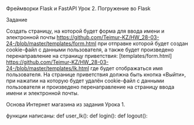 Фреймворки Flask и FastAPI 
Урок 2. Погружение во Flask

Задание

Создать страницу, на которой будет форма для ввода имени и электронной почты
https://github.com/Teimur-KZ/HW_28-03-24-/blob/master/templates/form.html
при отправке которой будет создан cookie-файл с данными пользователя, а также 
будет произведено перенаправление на страницу приветствия:
[templates/form.html] https://github.com/Teimur-KZ/HW_28-03-24-/blob/master/templates/lk.html
где будет отображаться имя пользователя.
На странице приветствия должна быть кнопка «Выйти», при нажатии на которую 
будет удалён cookie-файл с данными пользователя и произведено перенаправление 
на страницу ввода имени и электронной почты.

Основа Интернет магазина из задания Урока 1.

функции написаны:
def user_lk():
def login():
def logout():

